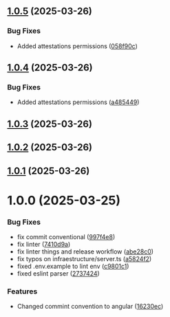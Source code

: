 ## [1.0.5](https://github.com/parraletz/express-typescript-service-template/compare/v1.0.4...v1.0.5) (2025-03-26)


### Bug Fixes

* Added attestations permissions ([058f90c](https://github.com/parraletz/express-typescript-service-template/commit/058f90c1cf22214de741db9988068af5e9e6bd9a))

## [1.0.4](https://github.com/parraletz/express-typescript-service-template/compare/v1.0.3...v1.0.4) (2025-03-26)


### Bug Fixes

* Added attestations permissions ([a485449](https://github.com/parraletz/express-typescript-service-template/commit/a4854494df0725f21c170799680afb3e14a128b8))

## [1.0.3](https://github.com/parraletz/express-typescript-service-template/compare/v1.0.2...v1.0.3) (2025-03-26)

## [1.0.2](https://github.com/parraletz/express-typescript-service-template/compare/v1.0.1...v1.0.2) (2025-03-26)

## [1.0.1](https://github.com/parraletz/express-typescript-service-template/compare/v1.0.0...v1.0.1) (2025-03-26)

# 1.0.0 (2025-03-25)


### Bug Fixes

* fix commit conventional ([997f4e8](https://github.com/parraletz/express-typescript-service-template/commit/997f4e84027b8837f2376cab486a893c7acb7273))
* fix linter ([7410d9a](https://github.com/parraletz/express-typescript-service-template/commit/7410d9a6a5fff7745c1d49ff3eae255fc45f3666))
* fix linter things and release workflow ([abe28c0](https://github.com/parraletz/express-typescript-service-template/commit/abe28c0aef70ad57ec56849bc402f35ee678a658))
* fix typos on infraestructure/server.ts ([a5824f2](https://github.com/parraletz/express-typescript-service-template/commit/a5824f2e86380c94d97062894a5a75df73f08f3a))
* fixed .env.example to lint env ([c9801c1](https://github.com/parraletz/express-typescript-service-template/commit/c9801c1ca292e2858eae2d16007a738bb5ead215))
* fixed eslint parser ([2737424](https://github.com/parraletz/express-typescript-service-template/commit/273742459a724a692016d82aaa30a3b3157827a6))


### Features

* Changed commint convention to angular ([16230ec](https://github.com/parraletz/express-typescript-service-template/commit/16230ece7b7708dc0e3da8cf4a2c155934b81576))
